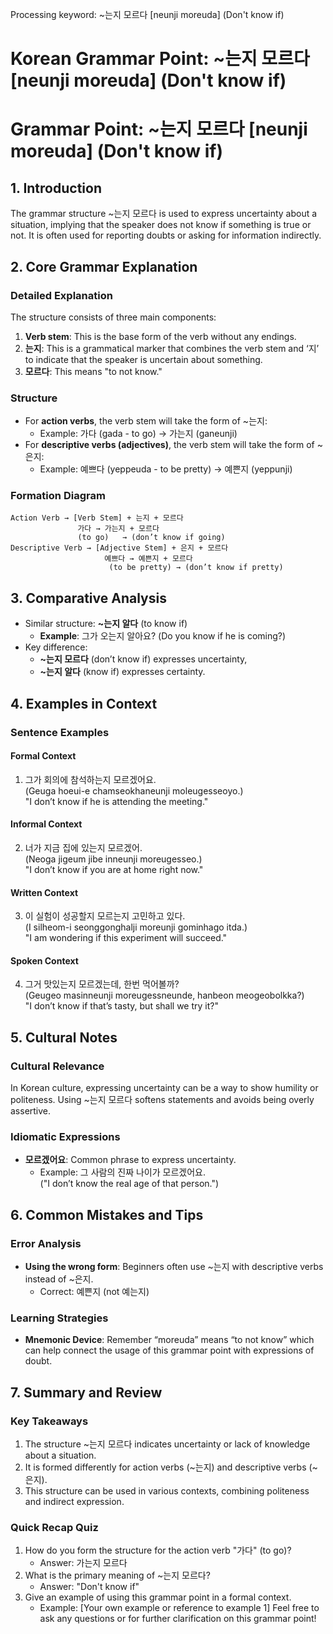 Processing keyword: ~는지 모르다 [neunji moreuda] (Don't know if)
# Korean Grammar Point: ~는지 모르다 [neunji moreuda] (Don't know if)
# Grammar Point: ~는지 모르다 [neunji moreuda] (Don't know if)
## 1. Introduction
The grammar structure ~는지 모르다 is used to express uncertainty about a situation, implying that the speaker does not know if something is true or not. It is often used for reporting doubts or asking for information indirectly.
## 2. Core Grammar Explanation
### Detailed Explanation
The structure consists of three main components:
1. **Verb stem**: This is the base form of the verb without any endings.
2. **는지**: This is a grammatical marker that combines the verb stem and ‘지’ to indicate that the speaker is uncertain about something.
3. **모르다**: This means "to not know."
### Structure
- For **action verbs**, the verb stem will take the form of ~는지:
  - Example: 가다 (gada - to go) → 가는지 (ganeunji)
- For **descriptive verbs (adjectives)**, the verb stem will take the form of ~은지:
  - Example: 예쁘다 (yeppeuda - to be pretty) → 예쁜지 (yeppunji)
### Formation Diagram
```
Action Verb → [Verb Stem] + 는지 + 모르다
               가다 → 가는지 + 모르다
               (to go)   → (don’t know if going)
Descriptive Verb → [Adjective Stem] + 은지 + 모르다
                     예쁘다 → 예쁜지 + 모르다
                      (to be pretty) → (don’t know if pretty)
```
## 3. Comparative Analysis
- Similar structure: **~는지 알다** (to know if)
  - **Example**: 그가 오는지 알아요? (Do you know if he is coming?)
- Key difference:
  - **~는지 모르다** (don’t know if) expresses uncertainty,
  - **~는지 알다** (know if) expresses certainty.
## 4. Examples in Context
### Sentence Examples
#### Formal Context
1. 그가 회의에 참석하는지 모르겠어요.  
   (Geuga hoeui-e chamseokhaneunji moleugesseoyo.)  
   "I don’t know if he is attending the meeting."
#### Informal Context
2. 너가 지금 집에 있는지 모르겠어.  
   (Neoga jigeum jibe inneunji moreugesseo.)  
   "I don’t know if you are at home right now."
#### Written Context
3. 이 실험이 성공할지 모르는지 고민하고 있다.  
   (I silheom-i seonggonghalji moreunji gominhago itda.)  
   "I am wondering if this experiment will succeed."
#### Spoken Context
4. 그거 맛있는지 모르겠는데, 한번 먹어볼까?  
   (Geugeo masinneunji moreugessneunde, hanbeon meogeobolkka?)  
   "I don’t know if that’s tasty, but shall we try it?"
## 5. Cultural Notes
### Cultural Relevance
In Korean culture, expressing uncertainty can be a way to show humility or politeness. Using ~는지 모르다 softens statements and avoids being overly assertive.
### Idiomatic Expressions
- **모르겠어요**: Common phrase to express uncertainty.
  - Example: 그 사람의 진짜 나이가 모르겠어요.  
    ("I don’t know the real age of that person.")
## 6. Common Mistakes and Tips
### Error Analysis
- **Using the wrong form**: Beginners often use ~는지 with descriptive verbs instead of ~은지.
  - Correct: 예쁜지 (not 예는지)
  
### Learning Strategies
- **Mnemonic Device**: Remember “moreuda” means “to not know” which can help connect the usage of this grammar point with expressions of doubt.
## 7. Summary and Review
### Key Takeaways
1. The structure ~는지 모르다 indicates uncertainty or lack of knowledge about a situation.
2. It is formed differently for action verbs (~는지) and descriptive verbs (~은지).
3. This structure can be used in various contexts, combining politeness and indirect expression.
### Quick Recap Quiz
1. How do you form the structure for the action verb "가다" (to go)?
   - Answer: 가는지 모르다
2. What is the primary meaning of ~는지 모르다?
   - Answer: "Don't know if"
3. Give an example of using this grammar point in a formal context.
   - Example: [Your own example or reference to example 1]
Feel free to ask any questions or for further clarification on this grammar point!
